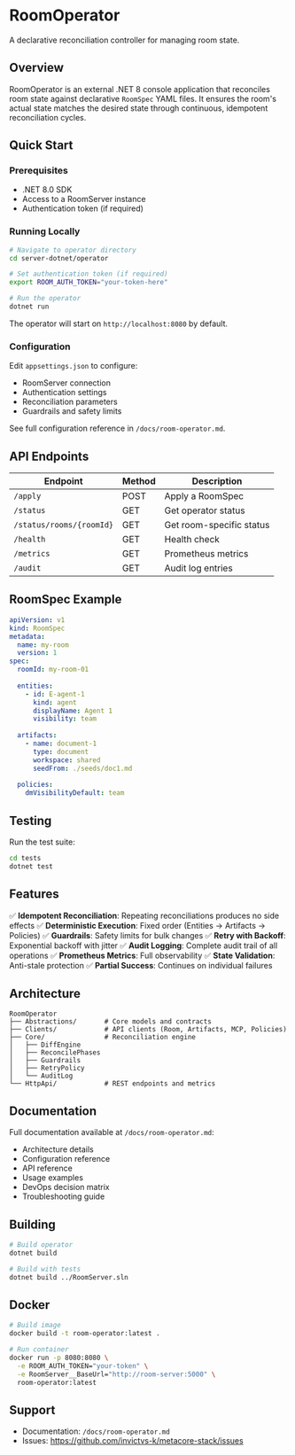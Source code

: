 # RoomOperator

A declarative reconciliation controller for managing room state.

## Overview

RoomOperator is an external .NET 8 console application that reconciles room state against declarative `RoomSpec` YAML files. It ensures the room's actual state matches the desired state through continuous, idempotent reconciliation cycles.

## Quick Start

### Prerequisites

- .NET 8.0 SDK
- Access to a RoomServer instance
- Authentication token (if required)

### Running Locally

```bash
# Navigate to operator directory
cd server-dotnet/operator

# Set authentication token (if required)
export ROOM_AUTH_TOKEN="your-token-here"

# Run the operator
dotnet run
```

The operator will start on `http://localhost:8080` by default.

### Configuration

Edit `appsettings.json` to configure:
- RoomServer connection
- Authentication settings
- Reconciliation parameters
- Guardrails and safety limits

See full configuration reference in `/docs/room-operator.md`.

## API Endpoints

| Endpoint                  | Method | Description                        |
|---------------------------|--------|------------------------------------|
| `/apply`                  | POST   | Apply a RoomSpec                   |
| `/status`                 | GET    | Get operator status                |
| `/status/rooms/{roomId}`  | GET    | Get room-specific status           |
| `/health`                 | GET    | Health check                       |
| `/metrics`                | GET    | Prometheus metrics                 |
| `/audit`                  | GET    | Audit log entries                  |

## RoomSpec Example

```yaml
apiVersion: v1
kind: RoomSpec
metadata:
  name: my-room
  version: 1
spec:
  roomId: my-room-01
  
  entities:
    - id: E-agent-1
      kind: agent
      displayName: Agent 1
      visibility: team
      
  artifacts:
    - name: document-1
      type: document
      workspace: shared
      seedFrom: ./seeds/doc1.md
      
  policies:
    dmVisibilityDefault: team
```

## Testing

Run the test suite:

```bash
cd tests
dotnet test
```

## Features

✅ **Idempotent Reconciliation**: Repeating reconciliations produces no side effects
✅ **Deterministic Execution**: Fixed order (Entities → Artifacts → Policies)
✅ **Guardrails**: Safety limits for bulk changes
✅ **Retry with Backoff**: Exponential backoff with jitter
✅ **Audit Logging**: Complete audit trail of all operations
✅ **Prometheus Metrics**: Full observability
✅ **State Validation**: Anti-stale protection
✅ **Partial Success**: Continues on individual failures

## Architecture

```
RoomOperator
├── Abstractions/       # Core models and contracts
├── Clients/            # API clients (Room, Artifacts, MCP, Policies)
├── Core/               # Reconciliation engine
│   ├── DiffEngine
│   ├── ReconcilePhases
│   ├── Guardrails
│   ├── RetryPolicy
│   └── AuditLog
└── HttpApi/            # REST endpoints and metrics
```

## Documentation

Full documentation available at `/docs/room-operator.md`:
- Architecture details
- Configuration reference
- API reference
- Usage examples
- DevOps decision matrix
- Troubleshooting guide

## Building

```bash
# Build operator
dotnet build

# Build with tests
dotnet build ../RoomServer.sln
```

## Docker

```bash
# Build image
docker build -t room-operator:latest .

# Run container
docker run -p 8080:8080 \
  -e ROOM_AUTH_TOKEN="your-token" \
  -e RoomServer__BaseUrl="http://room-server:5000" \
  room-operator:latest
```

## Support

- Documentation: `/docs/room-operator.md`
- Issues: https://github.com/invictvs-k/metacore-stack/issues
